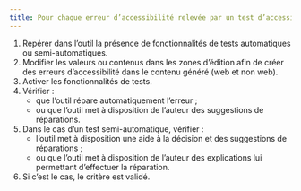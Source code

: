 ```yaml
---
title: Pour chaque erreur d’accessibilité relevée par un test d’accessibilité automatique ou semi-automatique, l’outil d’édition fournit-il des suggestions de réparation ?
---
```


1. Repérer dans l’outil la présence de fonctionnalités de tests automatiques ou semi-automatiques.
2. Modifier les valeurs ou contenus dans les zones d’édition afin de créer des erreurs d’accessibilité dans le contenu généré (web et non web).
3. Activer les fonctionnalités de tests.
4. Vérifier : 
	- que l’outil répare automatiquement l’erreur ;
	- ou que l’outil met à disposition de l’auteur des suggestions de réparations.
5.	Dans le cas d’un test semi-automatique, vérifier : 
	- l’outil met à disposition une aide à la décision et des suggestions de réparations ;
	- ou que l’outil met à disposition de l’auteur des explications lui permettant d’effectuer la réparation.
6.	Si c’est le cas, le critère est validé.